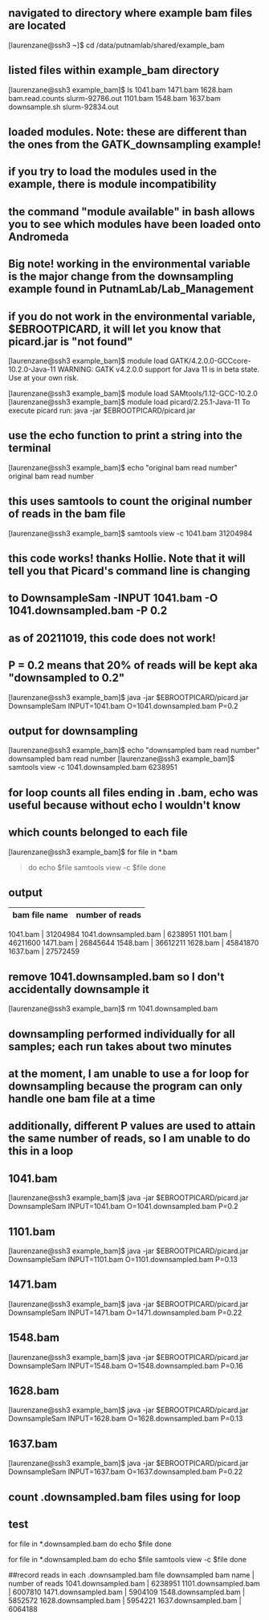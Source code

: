 
## navigated to directory where example bam files are located
[laurenzane@ssh3 ~]$ cd /data/putnamlab/shared/example_bam


## listed files within example_bam directory

[laurenzane@ssh3 example_bam]$ ls
1041.bam  1471.bam  1628.bam  bam.read.counts  slurm-92786.out
1101.bam  1548.bam  1637.bam  downsample.sh    slurm-92834.out

## loaded modules. Note: these are different than the ones from the GATK_downsampling example!
## if you try to load the modules used in the example, there is module incompatibility
## the command "module available" in bash allows you to see which modules have been loaded onto Andromeda

## Big note! working in the environmental variable is the major change from the downsampling example found in PutnamLab/Lab_Management
## if you do not work in the environmental variable, $EBROOTPICARD, it will let you know that picard.jar is "not found"

[laurenzane@ssh3 example_bam]$ module load GATK/4.2.0.0-GCCcore-10.2.0-Java-11
WARNING: GATK v4.2.0.0 support for Java 11 is in beta state. Use at your own risk.

[laurenzane@ssh3 example_bam]$ module load SAMtools/1.12-GCC-10.2.0
[laurenzane@ssh3 example_bam]$ module load picard/2.25.1-Java-11
To execute picard run: java -jar $EBROOTPICARD/picard.jar

## use the echo function to print a string into the terminal 

[laurenzane@ssh3 example_bam]$ echo "original bam read number" 
original bam read number

## this uses samtools to count the original number of reads in the bam file

[laurenzane@ssh3 example_bam]$ samtools view -c 1041.bam
31204984

## this code works! thanks Hollie. Note that it will tell you that Picard's command line is changing
## to DownsampleSam -INPUT 1041.bam -O 1041.downsampled.bam -P 0.2 
## as of 20211019, this code does not work! 
## P = 0.2 means that 20% of reads will be kept aka "downsampled to 0.2"


[laurenzane@ssh3 example_bam]$ java -jar $EBROOTPICARD/picard.jar DownsampleSam INPUT=1041.bam O=1041.downsampled.bam P=0.2

## output for downsampling
[laurenzane@ssh3 example_bam]$ echo "downsampled bam read number" 
downsampled bam read number
[laurenzane@ssh3 example_bam]$ samtools view -c 1041.downsampled.bam
6238951

## for loop counts all files ending in .bam, echo was useful because without echo I wouldn't know
## which counts belonged to each file

[laurenzane@ssh3 example_bam]$ for file in *.bam 
> do
> echo $file
> samtools view -c $file
> done

## output 
bam file name | number of reads 
------------- | ---------------

1041.bam | 31204984
1041.downsampled.bam | 6238951
1101.bam | 46211600
1471.bam | 26845644
1548.bam | 36612211
1628.bam | 45841870
1637.bam | 27572459

## remove 1041.downsampled.bam so I don't accidentally downsample it
[laurenzane@ssh3 example_bam]$ rm 1041.downsampled.bam

## downsampling performed individually for all samples; each run takes about two minutes
## at the moment, I am unable to use a for loop for downsampling because the program can only handle one bam file at a time
## additionally, different P values are used to attain the same number of reads, so I am unable to do this in a loop 

## 1041.bam
[laurenzane@ssh3 example_bam]$ java -jar $EBROOTPICARD/picard.jar DownsampleSam INPUT=1041.bam O=1041.downsampled.bam P=0.2

## 1101.bam
[laurenzane@ssh3 example_bam]$ java -jar $EBROOTPICARD/picard.jar DownsampleSam INPUT=1101.bam O=1101.downsampled.bam P=0.13

## 1471.bam 
[laurenzane@ssh3 example_bam]$ java -jar $EBROOTPICARD/picard.jar DownsampleSam INPUT=1471.bam O=1471.downsampled.bam P=0.22

## 1548.bam
[laurenzane@ssh3 example_bam]$ java -jar $EBROOTPICARD/picard.jar DownsampleSam INPUT=1548.bam O=1548.downsampled.bam P=0.16

## 1628.bam
[laurenzane@ssh3 example_bam]$ java -jar $EBROOTPICARD/picard.jar DownsampleSam INPUT=1628.bam O=1628.downsampled.bam P=0.13

## 1637.bam 
[laurenzane@ssh3 example_bam]$ java -jar $EBROOTPICARD/picard.jar DownsampleSam INPUT=1637.bam O=1637.downsampled.bam P=0.22

## count .downsampled.bam files using for loop

## test

for file in *.downsampled.bam
do
echo $file
done

for file in *.downsampled.bam
do
echo $file
samtools view -c $file
done

##record reads in each .downsampled.bam file
downsampled bam name | number of reads 
1041.downsampled.bam | 6238951
1101.downsampled.bam | 6007810
1471.downsampled.bam | 5904109
1548.downsampled.bam | 5852572
1628.downsampled.bam | 5954221
1637.downsampled.bam | 6064188





